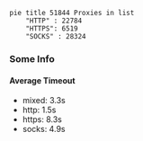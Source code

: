 
```mermaid
pie title 51844 Proxies in list
    "HTTP" : 22784
    "HTTPS": 6519
    "SOCKS" : 28324
```

### Some Info
#### Average Timeout

- mixed: 3.3s
- http: 1.5s
- https: 8.3s
- socks: 4.9s